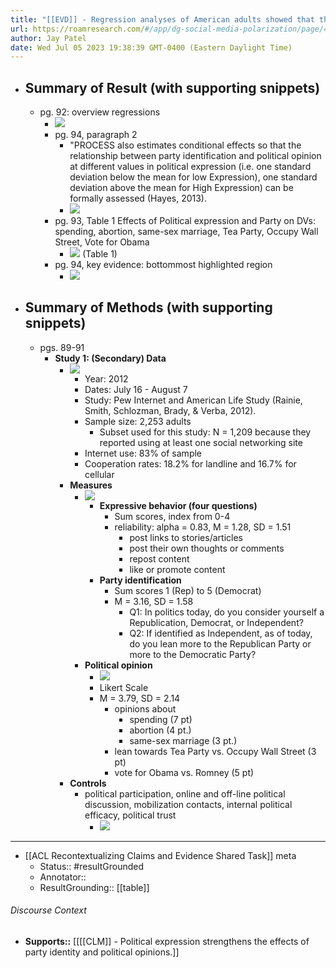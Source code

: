 ```yaml
---
title: "[[EVD]] - Regression analyses of American adults showed that the relationship between political party and political opinions increased as people expressed themselves politically. - [[@choInfluencingMyselfSelfReinforcement2018]]"
url: https://roamresearch.com/#/app/dg-social-media-polarization/page/4pRj56pL2
author: Jay Patel
date: Wed Jul 05 2023 19:38:39 GMT-0400 (Eastern Daylight Time)
---
```


- ## Summary of Result (with supporting snippets)
    - pg. 92: overview regressions
        - ![](https://firebasestorage.googleapis.com/v0/b/firescript-577a2.appspot.com/o/imgs%2Fapp%2Fdg-social-media-polarization%2FjefO071lSk.46.52.png?alt=media&token=08db3c2d-3268-46e2-9348-9035b49d3a59)
        - pg. 94, paragraph 2
            - "PROCESS also estimates conditional effects so that the relationship between party identification and political opinion at different values in political expression (i.e. one standard deviation below the mean for low Expression), one standard deviation above the mean for High Expression) can be formally assessed (Hayes, 2013).
            - ![](https://firebasestorage.googleapis.com/v0/b/firescript-577a2.appspot.com/o/imgs%2Fapp%2Fdg-social-media-polarization%2FoITYcIWwYe.png?alt=media&token=d295e49b-e489-41ea-a42a-1b2a68eb3b83)
        - pg. 93, Table 1  Effects of Political expression and Party on DVs: spending, abortion, same-sex marriage, Tea Party, Occupy Wall Street, Vote for Obama
            - ![](https://firebasestorage.googleapis.com/v0/b/firescript-577a2.appspot.com/o/imgs%2Fapp%2Fdg-social-media-polarization%2FDTMLxBQRaT.47.17.png?alt=media&token=6a89d4f3-9fab-4a63-aec1-de3bee944f89) (Table 1)
        - pg. 94, key evidence: bottommost highlighted region
            - ![](https://firebasestorage.googleapis.com/v0/b/firescript-577a2.appspot.com/o/imgs%2Fapp%2Fdg-social-media-polarization%2FFugWOD9YBb.48.10.png?alt=media&token=05e4d8a7-354c-40b9-83d8-1e7b23e4b7b6)
- ## Summary of Methods (with supporting snippets)
    - pgs. 89-91
        - **Study 1: (Secondary) Data**
            - ![](https://firebasestorage.googleapis.com/v0/b/firescript-577a2.appspot.com/o/imgs%2Fapp%2Fdg-social-media-polarization%2FKeNJ_CsbDB.39.49.png?alt=media&token=29339d29-a45e-4797-8ccc-b17aaef72da3)
                - Year: 2012
                - Dates: July 16 - August 7
                - Study: Pew Internet and American Life Study (Rainie, Smith, Schlozman, Brady, & Verba, 2012).
                - Sample size: 2,253 adults
                    - Subset used for this study: N = 1,209 because they reported using at least one social networking site
                - Internet use: 83% of sample
                - Cooperation rates: 18.2% for landline and 16.7% for cellular
            - **Measures**
                - ![](https://firebasestorage.googleapis.com/v0/b/firescript-577a2.appspot.com/o/imgs%2Fapp%2Fdg-social-media-polarization%2FGji0fCwgcz.40.19.png?alt=media&token=fd0b06a0-bc6e-434b-b96c-dd64a67e2785)
                    - **Expressive behavior (four questions)**
                        - Sum scores, index from 0-4
                        - reliability: alpha = 0.83, M = 1.28, SD = 1.51
                            - post links to stories/articles
                            - post their own thoughts or comments
                            - repost content
                            - like or promote content
                    - **Party identification**
                        - Sum scores 1 (Rep) to 5 (Democrat)
                        - M = 3.16, SD = 1.58
                            - Q1: In politics today, do you consider yourself a Republication, Democrat, or Independent?
                            - Q2: If identified as Independent, as of today, do you lean more to the Republican Party or more to the Democratic Party?
                - **Political opinion**
                    - ![](https://firebasestorage.googleapis.com/v0/b/firescript-577a2.appspot.com/o/imgs%2Fapp%2Fdg-social-media-polarization%2F16oypR04x9.40.40.png?alt=media&token=b45010ac-3e36-4081-bc16-1bfc0e50433d)
                    - Likert Scale
                    - M = 3.79, SD = 2.14
                        - opinions about
                            - spending (7 pt)
                            - abortion (4 pt.)
                            - same-sex marriage (3 pt.)
                        - lean towards Tea Party vs. Occupy Wall Street (3 pt)
                        - vote for Obama vs. Romney (5 pt)
            - **Controls**
                - political participation, online and off-line political discussion, mobilization contacts, internal political efficacy, political trust
                    - ![](https://firebasestorage.googleapis.com/v0/b/firescript-577a2.appspot.com/o/imgs%2Fapp%2Fdg-social-media-polarization%2F4-GbMyr1tx.41.02.png?alt=media&token=c8e7b06d-b2f2-41d6-ab1e-781abd6a14a0)
- ---
- [[ACL Recontextualizing Claims and Evidence Shared Task]] meta
    - Status:: #resultGrounded
    - Annotator::
    - ResultGrounding:: [[table]]

###### Discourse Context

- **Supports::** [[[[CLM]] - Political expression strengthens the effects of party identity and political opinions.]]

